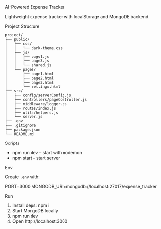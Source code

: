 AI-Powered Expense Tracker

Lightweight expense tracker with localStorage and MongoDB backend.

Project Structure

```
project/
├── public/
│   ├── css/
│   │   └── dark-theme.css
│   ├── js/
│   │   ├── page1.js
│   │   ├── page3.js
│   │   └── shared.js
│   └── pages/
│       ├── page1.html
│       ├── page2.html
│       ├── page3.html
│       └── settings.html
├── src/
│   ├── config/serverConfig.js
│   ├── controllers/pageController.js
│   ├── middleware/logger.js
│   ├── routes/index.js
│   ├── utils/helpers.js
│   └── server.js
├── .env
├── .gitignore
├── package.json
└── README.md
```

Scripts

- npm run dev – start with nodemon
- npm start – start server

Env

Create `.env` with:

PORT=3000
MONGODB_URI=mongodb://localhost:27017/expense_tracker

Run

1. Install deps: npm i
2. Start MongoDB locally
3. npm run dev
4. Open http://localhost:3000

